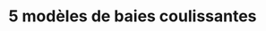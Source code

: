 ---
  template: 0
  type: "0"
  titre: "5 modèles de baies coulissantes"
  titreMEA: "5 modèles de baies coulissantes"
  surTitre: "Pour jouer avec les ouvertures"
  tempsLecture: ""
  libelleType: "Article"
  url: "/c/magazine/inspirations-tendances/baies-coulissantes-jouer-ouvertures"
  thematiques: "Rénovation"
  piecesHabitation: "Chambre,Extérieur"
  produits: "Fenêtre,Extérieur et jardin"
  sujets: ""
  tags: ""
  visuelMea: 
    url: "/img/contrib/326fe2b011800ebe/Image_3_gmsitq.jpg"
    alt: "baies coulissantes grillle"
  visuelDesktop: 
    url: "/img/contrib/326fe2b011800328/Baies coulissantes header.jpg"
    alt: "header baies coulissantes"
  visuelMobile: null
  title: "5 modèles de baies coulissantes"
  permalink: "articles//c/magazine/inspirations-tendances/baies-coulissantes-jouer-ouvertures"
  layout: "post"
  lang: "fr-fr"
---